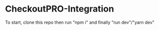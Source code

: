 # CheckoutPRO-Integration

To start, clone this repo then run "npm i" and finally "run dev"/"yarn dev"
